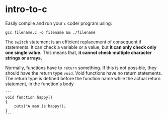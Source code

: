 # intro-to-c

Easily compile and run your `c` code/ program using:

```
gcc filename.c -o filename && ./filename
```

The `switch` statement is an efficient replacement of consequent if statements. It can check a variable or a value, but **it can only check only one single value.** This means that, **it cannot check multiple character strings or arrays.**

Normally, functions have to `return` something. If this is not possible, they should have the return type `void`. Void functions have no return statements. The return type is defined before the function name while the actual return statement, in the function's body

    ```
    void function happy() 
    {
        puts("A man is happy!);
    }
    ```

